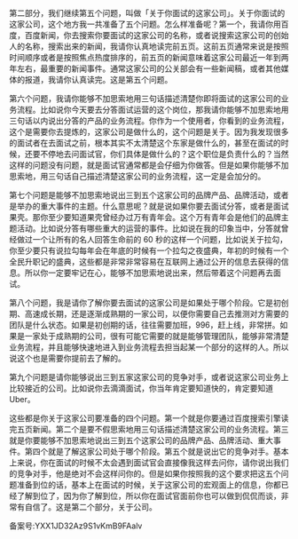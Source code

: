第二部分，我们继续第五个问题，叫做「关于你面试的这家公司」。关于你面试的这家公司，这个地方我一共准备了五个问题。怎么样准备呢？第一个，我请你用百度，百度新闻，你去搜索你要面试的这家公司的名称，或者说搜索这家公司的创始人的名称，搜索出来的新闻，我请你认真地读完前五页。这前五页通常来说是按照时间顺序或者是按照焦点热度排序的，前五页的新闻意味着这家公司最近一年到两年左右，最重要的新闻事件。通常这家公司的公关部会有一些新闻稿，或者其他媒体的报道，我请你认真读完。这是第五个问题。

第六个问题，我请你能够不加思索地用三句话描述清楚你即将面试的这家公司的业务流程。比如说你今天要去分答面试运营的这个岗位，那我请你能够不加思索地用三句话以内说出分答的产品的业务流程。你作为一个使用者，你看到的业务流程，这个是需要你去提炼的，这家公司是做什么的，这个问题是关于。因为我发现很多的面试者在去面试之前，根本其实不太清楚这个东家是做什么的，甚至在面试的时候，还要不停地去问面试官，你们具体是做什么的？这个职位是负责什么的？当然这样的问题没有问题，就是面试官通常都是会仔细为你做答。但是如果你能够不加思索地，用三句话自己描述清楚这家公司的业务流程，这一定是会加分的。

第七个问题是能够不加思索地说出三到五个这家公司的品牌产品、品牌活动，或者是举办的重大事件的主题。什么意思呢？就是说如果你要去面试分答，或者是面试果壳。那你至少要知道果壳曾经办过万有青年会。这个万有青年会是他们的品牌主题活动。比如说分答有哪些重大的运营的事件。比如说在我的印象当中，分答就曾经做过一个让所有的名人回答生命前的 60 秒的这样一个问题，比如说关于拉勾，你至少要只有说拉勾每年会在年底的时候有一个拉勾之夜盛典，年初的时候有一个全民升职记的盛典，这些都是非常非常容易在互联网上通过公开的信息去获得的信息。所以你一定要牢记在心，能够不加思索地说出来，然后带着这个问题再去面试。

第八个问题，我是请你了解你要去面试的这家公司是如果处于哪个阶段。它是初创期、高速成长期，还是逐渐成熟期的一家公司，以便你需要自己去推测对方需要的团队是什么状态。如果是初创期的话，往往需要加班，996，赶上线，非常拼。如果是一家处于成熟期的公司，很有可能它需要的就是能够管理团队，能够非常清楚业务流程，并且能够快速地进入到业务流程去担当起某一个部分的这样的人。所以说这个也是需要你提前去了解的。

第九个问题是请你能够说出三到五家这家公司的竞争对手，或者说这家公司业务上比较接近的公司。比如说你去滴滴面试，你当年肯定要知道快的，肯定要知道 Uber。

这些都是你关于这家公司要准备的四个问题。第一个就是你要通过百度搜索引擎读完五页新闻。第二个是要不假思索地用三句话描述清楚这家公司的业务流程。第三就是你要能够不加思索地说出三到五个这家公司的品牌产品、品牌活动、重大事件。第四个就是了解这家公司处于哪个阶段。第五个就是说出它的竞争对手。基本上来说，你在面试的时候不太会遇到面试官会直接像我这样去问你，请你说出我们的竞争对手，他是绝对不会这样问你的。但是如果你按照我的这个要求把这五个问题准备到位的话，基本上在面试的时候，关于这家公司的宏观面上的信息，你都已经了解到位了，因为你了解到位，所以你在面试官面前你也可以做到侃侃而谈，非常有自信了。这是第二个部分，关于公司。

备案号:YXX1JD32Az9S1vKmB9FAalv